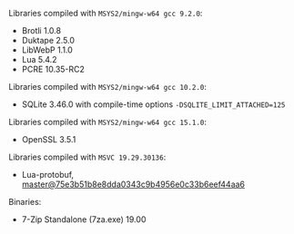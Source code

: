 Libraries compiled with `MSYS2/mingw-w64 gcc 9.2.0`:

* Brotli 1.0.8
* Duktape 2.5.0
* LibWebP 1.1.0
* Lua 5.4.2
* PCRE 10.35-RC2

Libraries compiled with `MSYS2/mingw-w64 gcc 10.2.0`:
* SQLite 3.46.0 with compile-time options `-DSQLITE_LIMIT_ATTACHED=125`

Libraries compiled with `MSYS2/mingw-w64 gcc 15.1.0`:
* OpenSSL 3.5.1

Libraries compiled with `MSVC 19.29.30136`:
* Lua-protobuf, [master@75e3b51b8e8dda0343c9b4956e0c33b6eef44aa6](https://github.com/starwing/lua-protobuf/tree/75e3b51b8e8dda0343c9b4956e0c33b6eef44aa6)

Binaries:
* 7-Zip Standalone (7za.exe) 19.00
